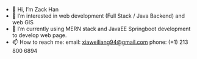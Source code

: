 - 👋 Hi, I’m Zack Han
- 👀 I’m interested in web development (Full Stack / Java Backend) and web GIS
- 🌱 I’m currently using MERN stack and JavaEE Springboot development to develop web page.
- 📫 How to reach me:
       email: xiaweiliang94@gmail.com
       phone: (+1) 213 800 6894
<!---
Zhikun-zack/Zhikun-zack is a ✨ special ✨ repository because its `README.md` (this file) appears on your GitHub profile.
You can click the Preview link to take a look at your changes.
--->
